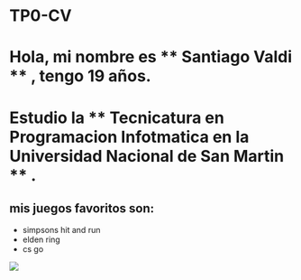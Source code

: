 # TP0-CV


# Hola, mi nombre es ** Santiago Valdi ** , tengo 19 años.
# Estudio la ** Tecnicatura en Programacion Infotmatica en la Universidad Nacional de San Martin ** .
## mis juegos favoritos son:
- simpsons hit and run
- elden ring
- cs go

![](https://www.google.com/url?sa=i&url=https%3A%2F%2Fwww.youtube.com%2Fwatch%3Fv%3Dv_FKB8ea2Rc&psig=AOvVaw2MNpyDbcsjaGRFCzINeRY1&ust=1723753442129000&source=images&cd=vfe&opi=89978449&ved=0CBQQjRxqFwoTCIDDvZSo9YcDFQAAAAAdAAAAABAE)